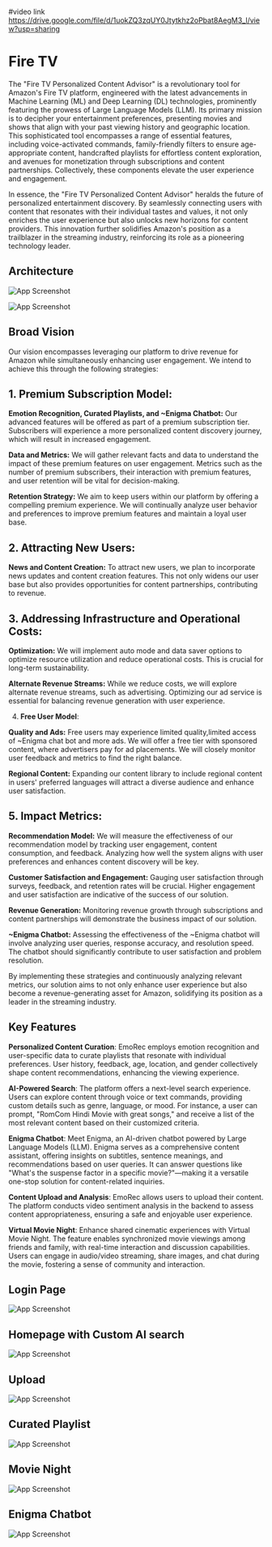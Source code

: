 #video link
https://drive.google.com/file/d/1uokZQ3zqUY0Jtytkhz2oPbat8AegM3_l/view?usp=sharing
# Fire TV

The "Fire TV Personalized Content Advisor" is a revolutionary tool for Amazon's Fire TV platform, engineered with the latest advancements in Machine Learning (ML) and Deep Learning (DL) technologies, prominently featuring the prowess of Large Language Models (LLM). Its primary mission is to decipher your entertainment preferences, presenting movies and shows that align with your past viewing history and geographic location. This sophisticated tool encompasses a range of essential features, including voice-activated commands, family-friendly filters to ensure age-appropriate content, handcrafted playlists for effortless content exploration, and avenues for monetization through subscriptions and content partnerships. Collectively, these components elevate the user experience and engagement.

In essence, the "Fire TV Personalized Content Advisor" heralds the future of personalized entertainment discovery. By seamlessly connecting users with content that resonates with their individual tastes and values, it not only enriches the user experience but also unlocks new horizons for content providers. This innovation further solidifies Amazon's position as a trailblazer in the streaming industry, reinforcing its role as a pioneering technology leader.

## Architecture

![App Screenshot](https://res.cloudinary.com/dcymfuuko/image/upload/v1698192675/WhatsApp_Image_2023-10-25_at_05.40.48_abjl8w.jpg)

![App Screenshot](https://res.cloudinary.com/dcymfuuko/image/upload/v1698192398/content_partnership_r34k0n.jpg)

## Broad Vision 


Our vision encompasses leveraging our platform to drive revenue for Amazon while simultaneously enhancing user engagement. We intend to achieve this through the following strategies:

## 1. Premium Subscription Model:



**Emotion Recognition, Curated Playlists, and ~Enigma Chatbot:** Our advanced features will be offered as part of a premium subscription tier. Subscribers will experience a more personalized content discovery journey, which will result in increased engagement.

**Data and Metrics:** We will gather relevant facts and data to understand the impact of these premium features on user engagement. Metrics such as the number of premium subscribers, their interaction with premium features, and user retention will be vital for decision-making.

**Retention Strategy:** We aim to keep users within our platform by offering a compelling premium experience. We will continually analyze user behavior and preferences to improve premium features and maintain a loyal user base.

## 2. Attracting New Users:

**News and Content Creation:** To attract new users, we plan to incorporate news updates and content creation features. This not only widens our user base but also provides opportunities for content partnerships, contributing to revenue.
## 3. Addressing Infrastructure and Operational Costs:

**Optimization:** We will implement auto mode and data saver options to optimize resource utilization and reduce operational costs. This is crucial for long-term sustainability.

**Alternate Revenue Streams:** While we reduce costs, we will explore alternate revenue streams, such as advertising. Optimizing our ad service is essential for balancing revenue generation with user experience.

4. **Free User Model**:

**Quality and Ads:** Free users may experience limited quality,limited access of ~Enigma chat bot and more ads. We will offer a free tier with sponsored content, where advertisers pay for ad placements. We will closely monitor user feedback and metrics to find the right balance.

**Regional Content:** Expanding our content library to include regional content in users' preferred languages will attract a diverse audience and enhance user satisfaction.

## 5. Impact Metrics:

**Recommendation Model:** We will measure the effectiveness of our recommendation model by tracking user engagement, content consumption, and feedback. Analyzing how well the system aligns with user preferences and enhances content discovery will be key.

**Customer Satisfaction and Engagement:** Gauging user satisfaction through surveys, feedback, and retention rates will be crucial. Higher engagement and user satisfaction are indicative of the success of our solution.

**Revenue Generation:** Monitoring revenue growth through subscriptions and content partnerships will demonstrate the business impact of our solution.

**~Enigma Chatbot:** Assessing the effectiveness of the ~Enigma chatbot will involve analyzing user queries, response accuracy, and resolution speed. The chatbot should significantly contribute to user satisfaction and problem resolution.

By implementing these strategies and continuously analyzing relevant metrics, our solution aims to not only enhance user experience but also become a revenue-generating asset for Amazon, solidifying its position as a leader in the streaming industry.

## Key Features
**Personalized Content Curation**: EmoRec employs emotion recognition and user-specific data to curate playlists that resonate with individual preferences. User history, feedback, age, location, and gender collectively shape content recommendations, enhancing the viewing experience.

**AI-Powered Search**: The platform offers a next-level search experience. Users can explore content through voice or text commands, providing custom details such as genre, language, or mood. For instance, a user can prompt, "RomCom Hindi Movie with great songs," and receive a list of the most relevant content based on their customized criteria.

**Enigma Chatbot**: Meet Enigma, an AI-driven chatbot powered by Large Language Models (LLM). Enigma serves as a comprehensive content assistant, offering insights on subtitles, sentence meanings, and recommendations based on user queries. It can answer questions like "What's the suspense factor in a specific movie?"—making it a versatile one-stop solution for content-related inquiries.

**Content Upload and Analysis**: EmoRec allows users to upload their content. The platform conducts video sentiment analysis in the backend to assess content appropriateness, ensuring a safe and enjoyable user experience.

**Virtual Movie Night**: Enhance shared cinematic experiences with Virtual Movie Night. The feature enables synchronized movie viewings among friends and family, with real-time interaction and discussion capabilities. Users can engage in audio/video streaming, share images, and chat during the movie, fostering a sense of community and interaction.
## Login Page

![App Screenshot](https://res.cloudinary.com/dko27pkev/image/upload/v1698297605/login_dpyfi8.png)

## Homepage with Custom AI search

![App Screenshot](https://res.cloudinary.com/dko27pkev/image/upload/v1698228931/cu_l9a6pl.png)

## Upload 
![App Screenshot](https://res.cloudinary.com/dko27pkev/image/upload/v1698293743/photo_2023-10-26_09-45-18_nmvd0u.jpg)

## Curated Playlist

![App Screenshot](https://res.cloudinary.com/dko27pkev/image/upload/v1698293591/cur_coklva.png)

## Movie Night

![App Screenshot](https://res.cloudinary.com/dcymfuuko/image/upload/v1698193021/photo_2023-10-25_05-46-23_cm0vuv.jpg)


## Enigma Chatbot

![App Screenshot](https://res.cloudinary.com/dko27pkev/image/upload/v1698230089/e_sw3a7o.png)



